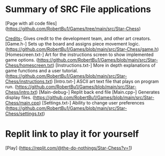 # Summary of SRC File applications

[Page with all code files] (https://github.com/RobertBu1/Games/tree/main/src/Star-Chess)

[Credits-](https://github.com/RobertBu1/Games/blob/main/src/Star-Chess/credits.txt) Gives credit to the development team, and other art creators. 
[Game.h-] Sets up the board and assigns piece movement logic. (https://github.com/RobertBu1/Games/blob/main/src/Star-Chess/game.h)
[Homescreen.txt-] Art for the instructions screen to show implemented game options. (https://github.com/RobertBu1/Games/blob/main/src/Star-Chess/homescreen.txt)
[Instructions.txt-] More in depth explanations of game functions and a user tutorial. (https://github.com/RobertBu1/Games/blob/main/src/Star-Chess/instructions.txt)
[Intro.txt-] ASCII art text file that plays on program run. (https://github.com/RobertBu1/Games/blob/main/src/Star-Chess/intro.txt)
[Main-debug-] Replit back end file
[Main.cpp-] Generates display files. (https://github.com/RobertBu1/Games/blob/main/src/Star-Chess/main.cpp)
[Settings.txt-] Ability to change user preferences (https://github.com/RobertBu1/Games/blob/main/src/Star-Chess/settings.txt)

# Replit link to play it for yourself
[Play] (https://replit.com/@the-do-nothings/Star-Chess?v=1)

